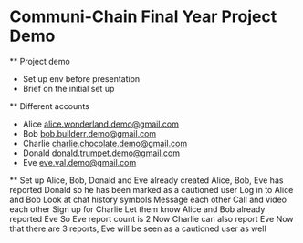 # Communi-Chain Final Year Project Demo

** Project demo

- Set up env before presentation
- Brief on the initial set up

** Different accounts

- Alice alice.wonderland.demo@gmail.com
- Bob bob.builderr.demo@gmail.com
- Charlie charlie.chocolate.demo@gmail.com
- Donald donald.trumpet.demo@gmail.com
- Eve eve.val.demo@gmail.com

** Set up
Alice, Bob, Donald and Eve already created
Alice, Bob, Eve has reported Donald so he has been marked as a cautioned user
Log in to Alice and Bob
Look at chat history symbols
Message each other
Call and video each other
Sign up for Charlie
Let them know Alice and Bob already reported Eve
So Eve report count is 2
Now Charlie can also report Eve
Now that there are 3 reports, Eve will be seen as a cautioned user as well
